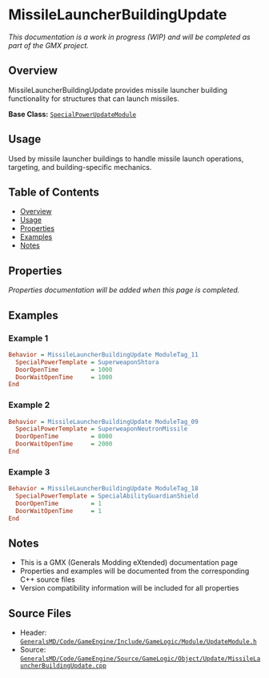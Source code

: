 # MissileLauncherBuildingUpdate

*This documentation is a work in progress (WIP) and will be completed as part of the GMX project.*

## Overview

MissileLauncherBuildingUpdate provides missile launcher building functionality for structures that can launch missiles.

**Base Class:** [`SpecialPowerUpdateModule`](../../GeneralsMD/Code/GameEngine/Include/GameLogic/Module/SpecialPowerUpdateModule.h)

## Usage

Used by missile launcher buildings to handle missile launch operations, targeting, and building-specific mechanics.

## Table of Contents

- [Overview](#overview)
- [Usage](#usage)
- [Properties](#properties)
- [Examples](#examples)
- [Notes](#notes)

## Properties

*Properties documentation will be added when this page is completed.*

## Examples

### Example 1
```ini
Behavior = MissileLauncherBuildingUpdate ModuleTag_11
  SpecialPowerTemplate = SuperweaponShtora
  DoorOpenTime         = 1000
  DoorWaitOpenTime     = 1000
End
```

### Example 2
```ini
Behavior = MissileLauncherBuildingUpdate ModuleTag_09
  SpecialPowerTemplate = SuperweaponNeutronMissile
  DoorOpenTime         = 8000
  DoorWaitOpenTime     = 2000
End
```

### Example 3
```ini
Behavior = MissileLauncherBuildingUpdate ModuleTag_18
  SpecialPowerTemplate = SpecialAbilityGuardianShield
  DoorOpenTime         = 1
  DoorWaitOpenTime     = 1
End
```

## Notes

- This is a GMX (Generals Modding eXtended) documentation page
- Properties and examples will be documented from the corresponding C++ source files
- Version compatibility information will be included for all properties

## Source Files

- Header: [`GeneralsMD/Code/GameEngine/Include/GameLogic/Module/UpdateModule.h`](../../GeneralsMD/Code/GameEngine/Include/GameLogic/Module/UpdateModule.h)
- Source: [`GeneralsMD/Code/GameEngine/Source/GameLogic/Object/Update/MissileLauncherBuildingUpdate.cpp`](../../GeneralsMD/Code/GameEngine/Source/GameLogic/Object/Update/MissileLauncherBuildingUpdate.cpp)
